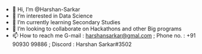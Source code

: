 - 👋 Hi, I’m @Harshan-Sarkar
- 👀 I’m interested in Data Science
- 🌱 I’m currently learning Secondary Studies
- 💞️ I’m looking to collaborate on Hackathons and other Big programs
- 📫 How to reach me G-mail : harshansarkar@gmal.com ; Phone no. : +91 90930 99886 ; Discord : Harshan Sarkar#3502
